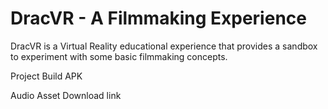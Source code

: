 # DracVR - A Filmmaking Experience

DracVR is a Virtual Reality educational experience that provides a sandbox to experiment with some basic filmmaking concepts.

Project Build APK

Audio Asset Download link
